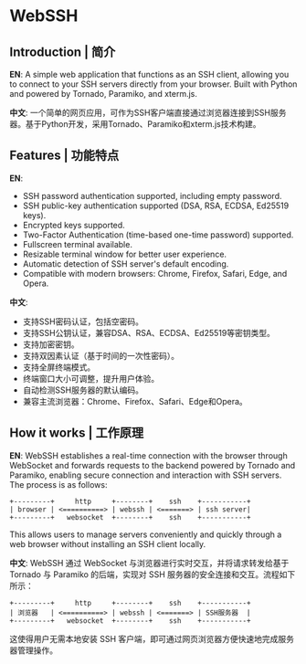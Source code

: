 # WebSSH

## Introduction | 简介

**EN**: A simple web application that functions as an SSH client, allowing you to connect to your SSH servers directly from your browser. Built with Python and powered by Tornado, Paramiko, and xterm.js.

**中文**: 一个简单的网页应用，可作为SSH客户端直接通过浏览器连接到SSH服务器。基于Python开发，采用Tornado、Paramiko和xterm.js技术构建。

## Features | 功能特点

**EN**:
* SSH password authentication supported, including empty password.
* SSH public-key authentication supported (DSA, RSA, ECDSA, Ed25519 keys).
* Encrypted keys supported.
* Two-Factor Authentication (time-based one-time password) supported.
* Fullscreen terminal available.
* Resizable terminal window for better user experience.
* Automatic detection of SSH server's default encoding.
* Compatible with modern browsers: Chrome, Firefox, Safari, Edge, and Opera.

**中文**:
* 支持SSH密码认证，包括空密码。
* 支持SSH公钥认证，兼容DSA、RSA、ECDSA、Ed25519等密钥类型。
* 支持加密密钥。
* 支持双因素认证（基于时间的一次性密码）。
* 支持全屏终端模式。
* 终端窗口大小可调整，提升用户体验。
* 自动检测SSH服务器的默认编码。
* 兼容主流浏览器：Chrome、Firefox、Safari、Edge和Opera。

## How it works | 工作原理

**EN**: WebSSH establishes a real-time connection with the browser through WebSocket and forwards requests to the backend powered by Tornado and Paramiko, enabling secure connection and interaction with SSH servers. The process is as follows:

```
+---------+     http     +--------+    ssh    +-----------+
| browser | <==========> | webssh | <=======> | ssh server|
+---------+   websocket  +--------+    ssh    +-----------+
```

This allows users to manage servers conveniently and quickly through a web browser without installing an SSH client locally.

**中文**: WebSSH 通过 WebSocket 与浏览器进行实时交互，并将请求转发给基于 Tornado 与 Paramiko 的后端，实现对 SSH 服务器的安全连接和交互。流程如下所示：

```
+---------+     http     +--------+    ssh    +-----------+
| 浏览器   | <==========> | webssh | <=======> | SSH服务器  |
+---------+   websocket  +--------+    ssh    +-----------+
```

这使得用户无需本地安装 SSH 客户端，即可通过网页浏览器方便快速地完成服务器管理操作。